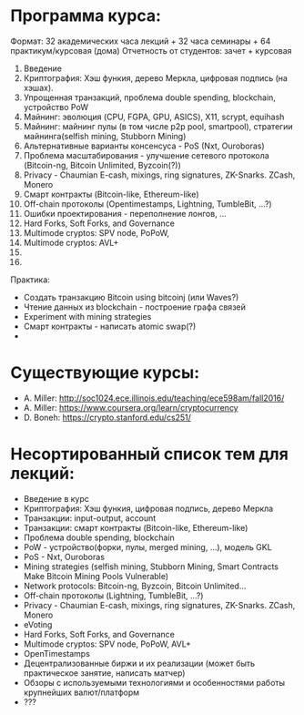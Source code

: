 # Программа курса:

Формат: 32 академических часа лекций + 32 часа семинары + 64 практикум/курсовая (дома)
Отчетность от студентов: зачет + курсовая


1. Введение
2. Криптография: Хэш функия, дерево Меркла, цифровая подпись (на хэшах).
3. Упрощенная транзакций, проблема double spending, blockchain, устройство PoW
4. Майнинг: эволюция (CPU, FGPA, GPU, ASICS), X11, scrypt, equihash
5. Майнинг: майнинг пулы (в том числе p2p pool, smartpool), стратегии майнинга(selfish mining, Stubborn Mining)
6. Альтернативные варианты консенсуса - PoS (Nxt, Ouroboras)
7. Проблема масштабирования - улучшение сетевого протокола (Bitcoin-ng, Bitcoin Unlimited, Byzcoin(?))
8. Privacy - Chaumian E-cash, mixings, ring signatures, ZK-Snarks. ZCash, Monero
9. Смарт контракты (Bitcoin-like, Ethereum-like)
10. Off-chain протоколы (Opentimestamps, Lightning, TumbleBit, ...?)  
11. Ошибки проектирования - переполнение лонгов, ...
12. Hard Forks, Soft Forks, and Governance
13. Multimode cryptos: SPV node, PoPoW,
14. Multimode cryptos: AVL+
15. 
16.

Практика:
- Создать транзакцию Bitcoin using bitcoinj (или Waves?)
- Чтение данных из blockchain - построение графа связей
- Experiment with mining strategies
- Смарт контракты - написать atomic swap(?)
- 

# Существующие курсы:

- A. Miller: http://soc1024.ece.illinois.edu/teaching/ece598am/fall2016/
- A. Miller: https://www.coursera.org/learn/cryptocurrency
- D. Boneh: https://crypto.stanford.edu/cs251/

# Несортированный список тем для лекций:
- Введение в курс
- Криптография: Хэш функия, цифровая подпись, дерево Меркла
- Транзакции: input-output, account
- Транзакции: смарт контракты (Bitcoin-like, Ethereum-like)
- Проблема double spending, blockchain
- PoW - устройство(форки, пулы, merged mining, ...), модель GKL 
- PoS - Nxt, Ouroboras
- Mining strategies (selfish mining, Stubborn Mining, Smart Contracts Make Bitcoin Mining Pools Vulnerable)
- Network protocols: Bitcoin-ng, Byzcoin, Bitcoin Unlimited...
- Off-chain протоколы (Lightning, TumbleBit, ...?) 
- Privacy - Chaumian E-cash, mixings, ring signatures, ZK-Snarks. ZCash, Monero
- eVoting
- Hard Forks, Soft Forks, and Governance
- Multimode cryptos: SPV node, PoPoW, AVL+
- OpenTimestamps
- Децентрализованные биржи и их реализации (может быть практическое занятие, написать матчер)
- Обзоры с используемыми технологиями и особенностями работы крупнейших валют/платформ
- ???





